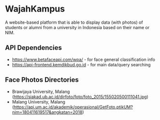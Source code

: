 # WajahKampus
A website-based platform that is able to display data (with photos) of students or alumni from a university in Indonesia based on their name or NIM.

## API Dependencies
- https://www.betafaceapi.com/wpa/ - for face general classification info
- https://api-frontend.kemdikbud.go.id - for main data/query searching

## Face Photos Directories
- Brawijaya University, Malang (https://siakad.ub.ac.id/dirfoto/foto/foto_2015/155020500111041.jpg)
- Malang University, Malang (https://api.um.ac.id/akademik/operasional/GetFoto.ptikUM?nim=180411619517&angkatan=2018)
